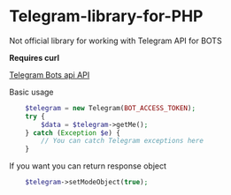 # Telegram-library-for-PHP
Not official library for working with Telegram API for BOTS

**Requires curl**

[Telegram Bots api API](https://core.telegram.org/bots/api)

Basic usage
```php
    $telegram = new Telegram(BOT_ACCESS_TOKEN);
    try {
        $data = $telegram->getMe();
    } catch (Exception $e) {
        // You can catch Telegram exceptions here
    }
```

If you want you can return response object
```php
    $telegram->setModeObject(true);
```